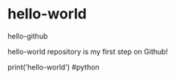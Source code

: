 # hello-world
hello-github

hello-world repository is my first step on Github!

print('hello-world') #python
